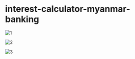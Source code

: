 # interest-calculator-myanmar-banking

![1](https://user-images.githubusercontent.com/102202510/170185723-16fa4061-a430-4446-b610-547d03377bc2.PNG)

![2](https://user-images.githubusercontent.com/102202510/170185710-0796d0bd-ac72-48c7-9ec8-63e331ea21ec.PNG)

![3](https://user-images.githubusercontent.com/102202510/170185685-502f610d-4dbb-4591-adba-802602689504.PNG)
